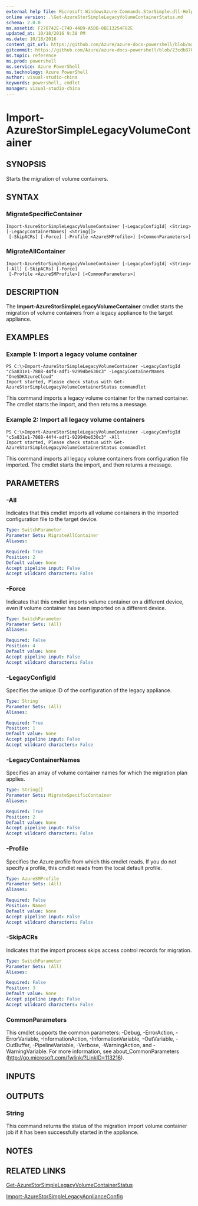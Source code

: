 ```yaml
---
external help file: Microsoft.WindowsAzure.Commands.StorSimple.dll-Help.xml
online version: .\Get-AzureStorSimpleLegacyVolumeContainerStatus.md
schema: 2.0.0
ms.assetid: F278742E-C74D-44B9-A5DB-0BE13254F82E
updated_at: 10/18/2016 9:38 PM
ms.date: 10/18/2016
content_git_url: https://github.com/Azure/azure-docs-powershell/blob/master/azureps-cmdlets-docs/ServiceManagement/Azure.StorSimple/v2.1.0/Import-AzureStorSimpleLegacyVolumeContainer.md
gitcommit: https://github.com/Azure/azure-docs-powershell/blob/23cdb8705d4ab9807c0e21b238f3b134a7d49c7d/azureps-cmdlets-docs/ServiceManagement/Azure.StorSimple/v2.1.0/Import-AzureStorSimpleLegacyVolumeContainer.md
ms.topic: reference
ms.prod: powershell
ms.service: Azure PowerShell
ms.technology: Azure PowerShell
author: visual-studio-china
keywords: powershell, cmdlet
manager: visual-studio-china
---
```


# Import-AzureStorSimpleLegacyVolumeContainer

## SYNOPSIS
Starts the migration of volume containers.

## SYNTAX

### MigrateSpecificContainer
```
Import-AzureStorSimpleLegacyVolumeContainer [-LegacyConfigId] <String> [-LegacyContainerNames] <String[]>
 [-SkipACRs] [-Force] [-Profile <AzureSMProfile>] [<CommonParameters>]
```

### MigrateAllContainer
```
Import-AzureStorSimpleLegacyVolumeContainer [-LegacyConfigId] <String> [-All] [-SkipACRs] [-Force]
 [-Profile <AzureSMProfile>] [<CommonParameters>]
```

## DESCRIPTION
The **Import-AzureStorSimpleLegacyVolumeContainer** cmdlet starts the migration of volume containers from a legacy appliance to the target appliance.

## EXAMPLES

### Example 1: Import a legacy volume container
```
PS C:\>Import-AzureStorSimpleLegacyVolumeContainer -LegacyConfigId "c5a831e1-7888-44f4-adf1-92994be630c3" -LegacyContainerNames "OneSDKAzureCloud"
Import started, Please check status with Get-AzureStorSimpleLegacyVolumeContainerStatus commandlet
```

This command imports a legacy volume container for the named container.
The cmdlet starts the import, and then returns a message.

### Example 2: Import all legacy volume containers
```
PS C:\>Import-AzureStorSimpleLegacyVolumeContainer -LegacyConfigId "c5a831e1-7888-44f4-adf1-92994be630c3" -All
Import started, Please check status with Get-AzureStorSimpleLegacyVolumeContainerStatus commandlet
```

This command imports all legacy volume containers from configuration file imported.
The cmdlet starts the import, and then returns a message.

## PARAMETERS

### -All
Indicates that this cmdlet imports all volume containers in the imported configuration file to the target device.

```yaml
Type: SwitchParameter
Parameter Sets: MigrateAllContainer
Aliases: 

Required: True
Position: 2
Default value: None
Accept pipeline input: False
Accept wildcard characters: False
```

### -Force
Indicates that this cmdlet imports volume container on a different device, even if volume container has been imported on a different device.

```yaml
Type: SwitchParameter
Parameter Sets: (All)
Aliases: 

Required: False
Position: 4
Default value: None
Accept pipeline input: False
Accept wildcard characters: False
```

### -LegacyConfigId
Specifies the unique ID of the configuration of the legacy appliance.

```yaml
Type: String
Parameter Sets: (All)
Aliases: 

Required: True
Position: 1
Default value: None
Accept pipeline input: False
Accept wildcard characters: False
```

### -LegacyContainerNames
Specifies an array of volume container names for which the migration plan applies.

```yaml
Type: String[]
Parameter Sets: MigrateSpecificContainer
Aliases: 

Required: True
Position: 2
Default value: None
Accept pipeline input: False
Accept wildcard characters: False
```

### -Profile
Specifies the Azure profile from which this cmdlet reads.
If you do not specify a profile, this cmdlet reads from the local default profile.

```yaml
Type: AzureSMProfile
Parameter Sets: (All)
Aliases: 

Required: False
Position: Named
Default value: None
Accept pipeline input: False
Accept wildcard characters: False
```

### -SkipACRs
Indicates that the import process skips access control records for migration.

```yaml
Type: SwitchParameter
Parameter Sets: (All)
Aliases: 

Required: False
Position: 3
Default value: None
Accept pipeline input: False
Accept wildcard characters: False
```

### CommonParameters
This cmdlet supports the common parameters: -Debug, -ErrorAction, -ErrorVariable, -InformationAction, -InformationVariable, -OutVariable, -OutBuffer, -PipelineVariable, -Verbose, -WarningAction, and -WarningVariable. For more information, see about_CommonParameters (http://go.microsoft.com/fwlink/?LinkID=113216).

## INPUTS

## OUTPUTS

### String
This command returns the status of the migration import volume container job if it has been successfully started in the appliance.

## NOTES

## RELATED LINKS

[Get-AzureStorSimpleLegacyVolumeContainerStatus](.\Get-AzureStorSimpleLegacyVolumeContainerStatus.md)

[Import-AzureStorSimpleLegacyApplianceConfig](.\Import-AzureStorSimpleLegacyApplianceConfig.md)


